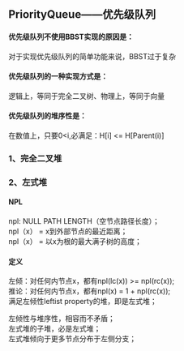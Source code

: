 ## PriorityQueue——优先级队列

#### 优先级队列不使用BBST实现的原因是：
  对于实现优先级队列的简单功能来说，BBST过于复杂

#### 优先级队列的一种实现方式是：
  逻辑上，等同于完全二叉树、物理上，等同于向量


#### 优先级队列的堆序性是：
   在数值上，只要0<i,必满足：H[i] <= H[Parent(i)]

### 1、完全二叉堆



### 2、左式堆

#### NPL
npl: NULL PATH LENGTH（空节点路径长度）；   
npl（x） = x到外部节点的最近距离；  
npl（x） = 以x为根的最大满子树的高度；  

#### 定义
左倾：对任何内节点x，都有npl(lc(x)) >= npl(rc(x));  
推论：对任何内节点x，都有npl(x) = 1 + npl(rc(x));  
满足左倾性leftist property的堆，即是左式堆；  

左倾性与堆序性，相容而不矛盾；  
左式堆的子堆，必是左式堆；  
左式堆倾向于更多节点分布于左侧分支；


